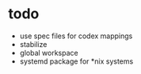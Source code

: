# todo

- use spec files for codex mappings
- stabilize
- global workspace
- systemd package for *nix systems
